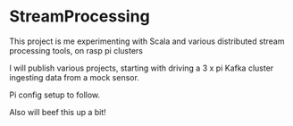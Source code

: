 # StreamProcessing
This project is me experimenting with Scala and various distributed stream processing tools, on rasp pi clusters

I will publish various projects, starting with driving a 3 x pi Kafka cluster ingesting data from a mock sensor.

Pi config setup to follow.

Also will beef this up a bit!

